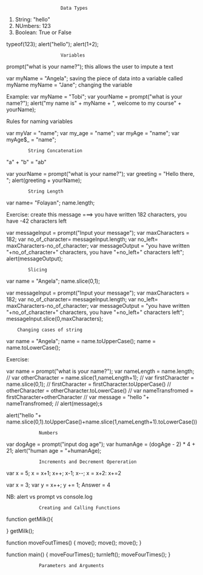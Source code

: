                         Data Types
1. String: "hello"
2. NUmbers: 123 
3. Boolean: True or False

typeof(123);
alert("hello");
alert(1+2);

                        Variables

prompt("what is your name?"); this allows the user to impute a text

var myName = "Angela"; saving the piece of data into a variable called myName
    myName = "Jane"; changing the variable 

Example:
        var myName = "Tobi";
        var yourName = prompt("what is your name?");
        alert("my name is" + myName + ", welcome to my course" + yourName);

Rules for naming variables

var myVar = "name";
var my_age = "name";
var myAge = "name";
var myAge$_ = "name";


            String Concatenation
"a" + "b" = "ab"

var yourName = prompt("what is your name?");
var greeting = "Hello there, ";
alert(greeting + yourName);


            String Length
var name= "Folayan";
name.length;

Exercise: create this message ===> you have written 182 characters, you have -42 characters left

var messageInput = prompt("Input your message");
var maxCharacters = 182;
var no_of_character= messageInput.length;
var no_left= maxCharacters-no_of_character;
var messageOutput = "you have written "+no_of_character+" characters, you have "+no_left+" characters left";
alert(messageOutput);

            Slicing

var name = "Angela";
name.slice(0,1);

var messageInput = prompt("Input your message");
var maxCharacters = 182;
var no_of_character= messageInput.length;
var no_left= maxCharacters-no_of_character;
var messageOutput = "you have written "+no_of_character+" characters, you have "+no_left+" characters left";
messageInput.slice(0,maxCharacters);


        Changing cases of string

var name = "Angela";
name = name.toUpperCase();
name = name.toLowerCase();

Exercise:

var name = prompt("what is your name?");
var nameLength = name.length;
// var otherCharacter = name.slice(1,nameLength+1);
// var firstCharacter = name.slice(0,1);
// firstCharacter = firstCharacter.toUpperCase()
// otherCharacter = otherCharacter.toLowerCase()
// var nameTransfromed = firstCharacter+otherCharacter
// var message = "hello "+ nameTransfromed;
// alert(message);s

alert("hello "+ name.slice(0,1).toUpperCase()+name.slice(1,nameLength+1).toLowerCase())

                Numbers

var dogAge = prompt("input dog age");
var humanAge = (dogAge - 2) * 4 + 21;
alert("human age = "+humanAge);

                Increments and Decrement Opereration

var x = 5;
x = x+1;
x++;
x-1;
x--;
x = x+2:
x+=2

var x = 3;
var y = x++;
y += 1;         Answer = 4


               
NB: alert vs prompt vs console.log


                Creating and Calling Functions

function getMilk(){

}
getMilk();

function moveFoutTimes() {
        move();
        move();
        move();
}

function main() {
        moveFourTimes();
        turnleft();
        moveFourTimes();
}

                Parameters and Arguments

